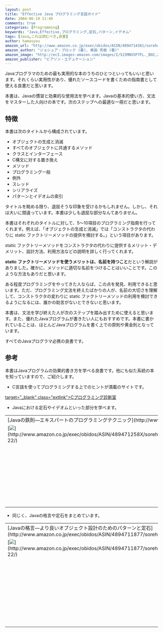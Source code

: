 ```yaml
---
layout: post
title: "Effective Java プログラミング言語ガイド"
date: 2004-06-19 11:49
comments: true
categories: [Programming]
keywords: "Java,Effective,プログラミング,定石,パターン,イデオム"
tags: [Java,これは読むべき,良書]
author: hamasyou
amazon_url: "http://www.amazon.co.jp/exec/obidos/ASIN/4894714361/sorehabooks-22"
amazon_author: "ジョシュア・ブロック (著), 柴田 芳樹 (著)"
amazon_image: "http://ec3.images-amazon.com/images/I/515MNX5P7FL._BO2,204,203,200_PIsitb-sticker-arrow-click,-76_AA300_SH20_OU09_.jpg"
amazon_publisher: "ピアソン・エデュケーション"
---
```


Javaプログラマのための最も実用的な本のうちのひとつといってもいいと思います。それくらい実用性があり、優れたソースコードを書くための指南書として使える良書だと思います。

本書は、Javaの慣習と効果的な使用法を学べます。Javaの基本的使い方、文法をマスターした人向けの本です。次のステップへの最適な一冊だと思います。


<!-- more -->

<h2>特徴</h2>

本書は次のタイトルから構成されています。

<ul><li>オブジェクトの生成と消滅</li><li>すべてのオブジェクトに共通するメソッド</li><li>クラスとインターフェース</li><li>C構文に対する置き換え</li><li>メソッド</li><li>プログラミング一般</li><li>例外</li><li>スレッド</li><li>シリアライズ</li><li>パターンとイデオムの索引</li></ul>

タイトルを眺める限り、退屈そうな印象を受けるかもしれません。しかし、それは大いに間違っています。本書は少しも退屈な部分なんてありません。

本書はそれぞれのタイトルに対して、5〜10項目のプログラミング指南を行ってくれます。例えば、「オブジェクトの生成と消滅」では「コンストラクタの代わりに static ファクトリーメソッドの提供を検討する。」という項目があります。

static ファクトリーメソッドをコンストラクタの代わりに提供するメリット・デメリット、設計方法、利用方法などの説明を詳しく行ってくれます。

<strong>static ファクトリーメソッドを使うメリットは、名前を持つこと</strong>だという解説がありました。確かに、メソッドに適切な名前をつけることはいいことです。このような方法もありだと思います。

ある程度プログラミングをやってきた人ならば、この点を発見、利用できると思います。ただ、プログラミング文法を終えたばかりの人が、名前の大切さを理解して、コンストラクタの変わりに static ファクトリーメソッドの利用を検討できるようになるには、誰かの助言がないとできないと思います。

本書は、文法を学び終えた人が次のステップを踏み出すために使えると思います。また、優れたJavaプログラムが書きたい人にもおすすめです。本書に書かれていることは、ほとんどJavaプログラムを書く上での原則や黄金則となっています。

すべてのJavaプログラマ必携の良書です。

<h2>参考</h2>

本書はJavaプログラムの効果的書き方を学べる良書です。他にも似た系統の本を知っていますので、ご紹介します。

+ C言語を使ってプログラミングする上でのヒントが満載のサイトです。

[ target="_blank" class="extlink">Cプログラミング診断室](http://www.pro.or.jp/~fuji/mybooks/cdiag/)

+ Javaにおける定石やイデオムといった部分を学べます。

<div class="rakuten"><table width="400" border="0" cellpadding="5"><tr><td colspan="2">[Javaの鉄則―エキスパートのプログラミングテクニック](http://www.amazon.co.jp/exec/obidos/ASIN/489471258X/sorehabooks-22/)</td></tr><tr><td valign="top">[<img src="http://images-jp.amazon.com/images/P/489471258X.09.MZZZZZZZ.jpg"   border="0" />](http://www.amazon.co.jp/exec/obidos/ASIN/489471258X/sorehabooks-22/)</td><td valign="top"><font size="-1">ピーター ハガー　Peter Haggar　ドキュメントシステム<br /><br /><iframe scrolling="no" frameborder="0" width="200" height="40" hspace="0" vspace="0" marginheight="0" marginwidth="0" src="http://webservices.amazon.co.jp/onca/xml?Service=AWSECommerceService&SubscriptionId=0G91FPYVW6ZGWBH4Y9G2&AssociateTag=goodpic-22&Operation=ItemLookup&IdType=ASIN&ContentType=text/html&Page=1&ResponseGroup=Offers&ItemId=489471258X&Version=2004-10-04&Style=http://www.g-tools.net/xsl/priceFFFFFF.xsl"></iframe><br /><b>おすすめ平均　</b><img src="http://g-images.amazon.com/images/G/01/detail/stars-5-0.gif"   /><br /><img src="http://g-images.amazon.com/images/G/01/detail/stars-5-0.gif"   />Javaが少しかけるようになったら絶対読むべき。<br /><img src="http://g-images.amazon.com/images/G/01/detail/stars-5-0.gif"   />お勧めの１冊<br /><img src="http://g-images.amazon.com/images/G/01/detail/stars-5-0.gif"   />是非手元に<br /><img src="http://g-images.amazon.com/images/G/01/detail/stars-4-0.gif"   />なかなか・・<br /><img src="http://g-images.amazon.com/images/G/01/detail/stars-5-0.gif"   />この本に関するレビュー<br /><br />[Amazonで詳しく見る](http://www.amazon.co.jp/exec/obidos/ASIN/489471258X/sorehabooks-22/)</font>　　　<font size="-2">by [G-Tools](http://www.goodpic.com/mt/aws/)</font><br /></td></tr></table></div>

+ 同じく、Javaの格言や定石をまとめています。

<div class="rakuten"><table width="400" border="0" cellpadding="5"><tr><td colspan="2">[Javaの格言―より良いオブジェクト設計のためのパターンと定石](http://www.amazon.co.jp/exec/obidos/ASIN/4894711877/sorehabooks-22/)</td></tr><tr><td valign="top">[<img src="http://images-jp.amazon.com/images/P/4894711877.09.MZZZZZZZ.jpg"   border="0" />](http://www.amazon.co.jp/exec/obidos/ASIN/4894711877/sorehabooks-22/)</td><td valign="top"><font size="-1">ナイジェル ウォーレン　フィリップ ビショップ　Nigel Warren　Philip Bishop　安藤 慶一<br /><br /><iframe scrolling="no" frameborder="0" width="200" height="40" hspace="0" vspace="0" marginheight="0" marginwidth="0" src="http://webservices.amazon.co.jp/onca/xml?Service=AWSECommerceService&SubscriptionId=0G91FPYVW6ZGWBH4Y9G2&AssociateTag=goodpic-22&Operation=ItemLookup&IdType=ASIN&ContentType=text/html&Page=1&ResponseGroup=Offers&ItemId=4894711877&Version=2004-10-04&Style=http://www.g-tools.net/xsl/priceFFFFFF.xsl"></iframe><br /><b>おすすめ平均　</b><img src="http://g-images.amazon.com/images/G/01/detail/stars-4-5.gif"   /><br /><img src="http://g-images.amazon.com/images/G/01/detail/stars-4-0.gif"   />Javaを用いた設計，コーディングのポイントが簡潔にまとまっている<br /><img src="http://g-images.amazon.com/images/G/01/detail/stars-4-0.gif"   />Effective Javaの元ネタか？<br /><img src="http://g-images.amazon.com/images/G/01/detail/stars-5-0.gif"   />深い。。。何度読んでも深い。。<br /><img src="http://g-images.amazon.com/images/G/01/detail/stars-5-0.gif"   />渋く味わい深い1冊です。<br /><img src="http://g-images.amazon.com/images/G/01/detail/stars-5-0.gif"   />Javaの基礎から応用まで詰まっています<br /><br />[Amazonで詳しく見る](http://www.amazon.co.jp/exec/obidos/ASIN/4894711877/sorehabooks-22/)</font>　　　<font size="-2">by [G-Tools](http://www.goodpic.com/mt/aws/)</font><br /></td></tr></table></div>




